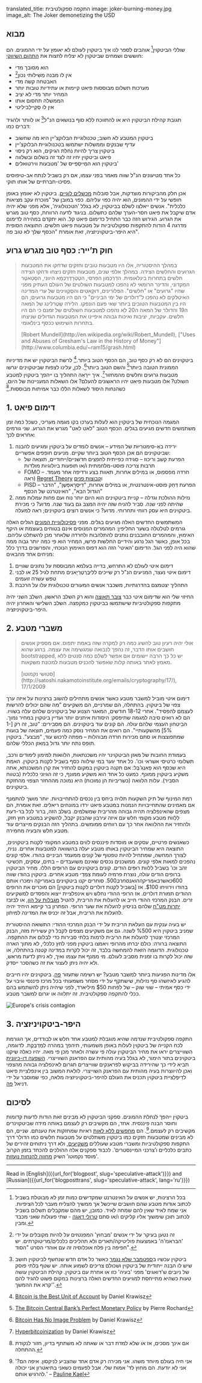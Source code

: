 translated_title: התקפה ספקולטיבית
image: joker-burning-money.jpg
image_alt: The Joker demonetizing the USD

## מבוא

שוללי הביטקוין[^1] אוהבים לספר לנו איך ביטקוין לעולם לא יאומץ על ידי ההמונים. הם חוששים ושמחים שביטקוין לא יצליח לחצות את [התהום השיווקי](https://he.wikipedia.org/wiki/%D7%94%D7%AA%D7%94%D7%95%D7%9D_%D7%94%D7%A9%D7%99%D7%95%D7%95%D7%A7%D7%99):


*  הוא מסובך מדי
*  אין לו מבנה מְשִׁילוּתי נכון[^2]
*  האבטחה קשה מדי
*  מערכות תשלום מבוססות פיאט קיימות או עתידיות טובות יותר
*  המחיר יותר מדי לא יציב
*  הממשלה תחסום אותו
*  אין לו סְקֵיילַבִּילִיטִי

תגובת קהילת הביטקוין היא או להתווכח ללא סוף בנושאים הנ"ל[^3] או לוותר ולהגיד דברים כמו:

*  ביטקוין המטבע לא חשוב; טכנולוגיית הבלוקצ’יין היא מה שחשוב
*  עדיף שבנקים וממשלות ישתמשו בטכנולוגיית הבלוקצ’יין
*  ביטקוין צריך להיות נחלת הגיקים, הוא רק ניסוי
*  פיאט וביטקוין יחיו זה לצד זה בשלום ובשלווה
*  ביטקוין הוא המַייסְפֵּייס של 'מטבעות ווירטואלים'

כל אחד מטיעונים הנ"ל שווה מאמר בפני עצמו, אם רק בשביל לנתח אב-טיפוסים פסיכו-חברתיים של אותו תוקי.

אכן חלק מהביקורות מוצדקות, אבל סובלות [מכשלים לוגיים](https://he.wikipedia.org/wiki/%D7%9B%D7%A9%D7%9C_%D7%9C%D7%95%D7%92%D7%99). ביטקוין לא יאומץ באופן חופשי על ידי ההמונים, הוא יהיה כפוי עליהם. כפוי במובן של "מוכרח עקב מציאות כלכלית". אנשים ייאלצו לשלם בביטקוין, לא בגלל ‘הטכנולוגיה’, אלא מפני שלא יהיה אדם שיקבל את פיאט חסר-הערך שלהם כתשלום. בניגוד לדעה הרווחת, כסף טוב מגרש את הגרוע. הגירוש הזה כבר התחיל כדימום פיאט קל. הוא יתקדם במהירה לדימום מדרגה 4 הודות להתקפות ספקולטיביות על מטבעות פיאט חלשים. התוצאה הסופית היא היפר-ביטקויניזציה, זאת אומרת "הכסף שלך לא טוב פה".

## חוק ת’ייר: כסף טוב מגרש גרוע

> במהלך ההיסטוריה, אלו היו מטבעות טובים וחזקים שדחקו את המטבעות הגרועים והחלשים הצידה. במהלך אלפי שנים, מטבעות חזקים ניצחו ודחקו הצידה חלשים בתחרות בינלאומית. הדְרַכְמוׁן הפרסי, הטֶטְרָדְרַכְמָא היווני, הסְטַאטֶר המקדוני, והדינר הרומאי לא נהפכו למטבעות השולטים של העולם העתיק מפני שהיו "גרועים" או "חלשים". הפלוׁרִינים, דוּקָאטִים והסֶקְוִוינים של ערי המדינה האיטלקים לא נהפכו ל"דולרים של ימי הביניים" כי הם היו מטבעות גרועים; הם היו בין המטבעות הטובים ביותר שאי פעם הונפקו. הלירה שְׂטֶרלינג של המאה ה19 והדולר של המאה ה20 לא נהפכו למטבעות השולטים של זמנם כי הם היו חלשים. עקביות, יציבות ואיכות גבוהה איפיינו את המטבעות הגדולים שניצחו בתחרות השימוש ככסף בינלאומי.
>
> <footer class="blockquote-footer"> [Robert Mundell](http://en.wikipedia.org/wiki/Robert_Mundell), ["Uses and Abuses of Gresham's Law in the History of Money"](http://www.columbia.edu/~ram15/grash.html)</footer>

ביטקוינים הם לא רק כסף טוב, הם הכסף הטוב ביותר.[^4] לרשת הביטקוין יש את מדיניות הממונית הטובה ביותר[^5] והשם הטוב ביותר[^6]. לכן, עלינו לצפות שביטקוינים יגרשו מטבעות גרועים וחלשים מהמחזור[^7]. איך יירָאֵה התהליך בו ייהפך ביטקוין למטבע השולט? אלו מטבעות פיאט יהיו הראשונים להעלם? אלו השאלות המעניינות של היום, כשהנחות היסוד לשאלות הללו כבר אמיתות מבוססות.[^8]

## 1\. דימום פיאט

המגמה הנוכחית של ביטקוין הוא לעלות בערכו בקו מגמה מעריכי, כשכל כמה זמן משתמשים חדשים מגיעים בגלים. הכסף הטוב "לאט לאט" מגרש את הגרוע. שני גורמים אחראים לכך:

1. ירידה באַ-סימטרִיּוּת של המידע – אנשים לומדים על ביטקוין ומגיעים להבנה שביטקוינים הם אכן הכסף הטוב ביותר שקיים. מניעים חופפים אפשריים:
    - הפרעת קשב וריכוז – סגידה כפייתית לחפצים חדשניים/ייחודיים, תוצאה של תרבות צריכה פוסט-מלחמתית ו/או תופעות ביולוגיות מולדות
    - FOMO – חרדה מפספוס, או במילים אחרות, תאוות בצע ורדיפה אחר מעמד. (ראה [Regret Theory](http://www.investopedia.com/terms/r/regrettheory.asp)  ו[קבוצות פנים](https://he.wikipedia.org/wiki/%D7%A7%D7%91%D7%95%D7%A6%D7%AA_%D7%A4%D7%A0%D7%99%D7%9D_%D7%95%D7%A7%D7%91%D7%95%D7%A6%D7%AA_%D7%97%D7%95%D7%A5)
    - PISD – הפרעת דְחַק פוסט-אינטרנטית, או במילים אחרות, “דִיסְרָאפְּשֶׁן", “הדבר הגדול הבא", “האינטרנט של הכסף"
2. נזילות ההולכת וגדלה – קניית ביטקוינים הוא היום יותר נוח ועם פחות עמלות ממה שהיתה לפני שנה. סביר להניח שזה יהיה המצב גם בעוד שנה. מדוע? כי מכירת ביטקוינים היא עסק רווחי ותחרותי. מדוע? כי אנשים רוצים ביטקוינים; ראה למעלה.

המשתמשים החדשים האלה מגיעים בגלים. מפני 
[פסיכולוגיית המונים](https://he.wikipedia.org/wiki/%D7%A0%D7%95%D7%A8%D7%9E%D7%94)
הגלים האלה גורמים לטלטלה בשער החליפין: המהמרים המנוסים אינם בטוחים בעוצמת או היקף האימוץ, והמהמרים החובבנים נותנים להתלהבות ולחרדה שלאחר מכן להשתלט עליהם. בכל אופן, כאשר הגל נרגע והידיים החלשות פרשו, המחיר הוא פי כמה יותר גבוה ממה שהוא היה לפני הגל. הדימום ‘האיטי’ הזה הוא דפוס האימוץ הנוכחי, והפרשנים בדרך כלל מניחים אחד מהבאים:

1. דימום איטי לעולם לא התרחש, בדייה בעלמא המבוססת על נתונים שגויים
2. דימום איטי נעצר, המניעים הנ"ל רק שייכים ללִיבֶּרְטֶרְיָאנִים מתחת לגיל 25 או לבני טפש עשרה זועמים
3. התהליך יצטמצם בהדרגתיות, משכבר אנשים המעורים טכנולוגית עלו על הרכבת

החיזוי שלי הוא שדימום איטי כבר [צובר תאוצה](https://trends.google.com/trends/explore#q=bitcoin) והוא רק השלב הראשון. השלב השני יהיה מתקפות ספקולטיביות שישתמשו בביטקוין כמקפצה. השלב השלישי והאחרון יהיה היפר-ביטקויניזציה.


## 2\. משברי מטבע

> אולי יהיה רעיון טוב להשיג כמה רק למקרה שזה באמת יתפוס. אם מספיק אנשים חושבים אותו הדבר, זה נהפך לנבואה שמגשימה את עצמה. ברגע שהוא bootstrapped, יש כל כך הרבה יישומים אם אפשר לשלם כמה סנטים ללא מאמץ לאתר באותה קלות שאפשר להכניס מטבעות למכונת משקאות. </p>
>
> <footer class="blockquote-footer"> [סטושי נקמוטו](http://satoshi.nakamotoinstitute.org/emails/cryptography/17/), 17/1/2009</footer>

 דימום איטי מוביל למשבר מטבע כאשר אנשים מתחילים להשוב ברצינות על איזה ערך צפוי של ביטקוין. בהתחלה, הם שמרניים, הם משקיעים "מה שהם יכולים להרשות לעצמם להפסיד". אחרי 18-12 חודשים, המאגר הצנוע של ביטקוינים שלהם עלה בשוויו. הם לא רואים סיבה למגמה שתיפסק: היסודות איתנים יותר ועדיין ביטקוין במחיר נמוך. הביטחון העצמי שלהם עולה. הם קונים עוד ביטקוינים. הם מסבירים: “טוב, זה רק [1-5%] מהשקעותיי". הם רואים את המחיר נוסק כמה פעמים, תוצאה של בועות שמתפוצצות או סתם מכירות חרדה מבוהלות – מפתה לרכוש עוד, “מבצע". ביטקוין תופס נתח יותר גדול במאזן הכללי שלהם.

בעמודת החובות של מאזן הביטקוינר יהיו משכנתאות, הלוואות למימון לימודים ורכב, תשלומי כרטיסי אשראי וכו’. כל אחד יגער במי שילווה כסף בשביל לקנות ביטקוין. האמת היא שכסף הוא פָאנְגִּ’בְּל: אם תקנה ביטקוין במקום להחזיר את קרן המשכנתא, אתה משקיע ביטקוין ממונף. כמעט כל אחד הוא משקיע ממונף, כי זה הגיוני כלכלית (בטווח הסביר). עלות הלוואה (כשריביות הן נמוכות) היא נמוכה מההחזר הצפוי מהחזקת ביטקוינים.

רמת המינוף של תיק השקעות תלויה ביחס בין נכסים להתחייבויות. יותר מושך להתמנף אם מאמינים שהתחייבויות הנמנות במטבע פיאט ירדו במונחים ריאלים. זאת אומרת, הם מצפים שהאינפלציה תהיה גבוהה מהריבית שמשלמים. בשלב הזה, ברור לכל בר-דעת לִלְווׁת מטבע מקומי חלש עם איזה עירבון שהבנק יקבל, להשקיע במטבע חוץ חזק, ולהחזיר את ההלוואה אחר כך עם רווחים ממומשים. בתהליך הזה הבנקים מייצרים עוד מטבע חלש והבעיה מחמירה.

כשאנשים פרטיים, עסקים או מוסדות פיננסים לוִׂוים במטבע המקומי לקנות ביטקוינים, התוצאה היא שמחיר הביטקוין באותו מטבע יעלה בהשוואה למטבעות אחרים. נניח, לצורך המחשה, שמתחיל להיות טפטוף של קונים ממעמד הביניים בהודו. אלפי קונים נהפכים למאות אלפי קונים. ממשכנים נכסים שאינם משועבדים – בתים, עסקים, תכשיטי זהב וכו’ בשביל ללוות רוּפִּים הודים. קונים ביטקוינים עם הרוּפִּים הללו. מחיר הביטקוין ברופים הודים עולה, נוצרת פרמיה לעומת צִמְדֵי מטבע אחרים. ביטקוין בהודו שווה $600 כאשר באמריקה הוא נסחר ב$500. סוחרים יקנו ביטקוינים באמריקה וימכרו אותם בהודו וירוויחו $100. אז [בשביל לקנות דולרים לקנות ביטקוין] הם מוכרים את הרופים ההודים תמורת דולרים. אז הרופי ההודי נחלש ויש אינפלציית ייצוא והפסדים למשקיעים זרים. הבנק המרכזי ההודי חייב או להעלות את הריבית, להטיל [מגבלות על הון](https://en.wikipedia.org/wiki/Capital_control), או לבזבז [יתרות מט"ח](https://he.wikipedia.org/wiki/%D7%99%D7%AA%D7%A8%D7%95%D7%AA_%D7%9E%D7%98%22%D7%97) שלהם בניסיון להעלות את שער הרופי. הפתרון בר קיימא היחיד יהיה להעלות את הריבית, אבל זה יכניס את המדינה למיתון.

יש בעיה ענקית עם העלאת הריבית על ידי הבנק המרכזי ההודי: התשואה ההיסטורית שמניב ביטקוין היא %500 לשנה. גם אם משקיעים מצפים לקבל רק עשירית מזה, הבנק המרכזי יצטרך להעלות את הריבית לרמות בלתי סבירות כדי לבלום את ההתקפה. התוצאה ברורה: כולם יברחו מהרופי ויאמצו ביטקוין מפני לחץ כלכלי, לא מתוך הארה טכנולוגית. הדוגמה הזאת להמחשה בלבד, זה יכול לקרות במדינה קטנה בהתחלה, או שזה יכול לקרות בו זמנית מסביב לעולם. מי ממנף את עצמו ואיך, לא ניתן לדעת מראש, ולא יהיה ניתן לעצור את זה כשהסכר ייסדק.

אלו מדינות הפגיעות ביותר למשבר מטבע? יש רשימה שתעזור [פה](http://www.businessinsider.com/countries-most-vulnerable-to-crisis-2013-11). ביטקוינים יהיו חייבים להגיע לאיזשהו סף נזילות, שישתקף על ידי מסחר משמעותי בכל מרכז פיננסי וגיבוי על ידי כסף אמיתי – שווי שוק – של לפחות $50 מיליארד, לפני שיהיה ניתן להשתמש בהם ככלי להתקפה ספקולטיבית. זה יתלווה או יגרום למשבר מטבע.

<div class="my-4 text-center">
  <img class="img-fluid rounded d-block mx-auto" alt="Europe's crisis contagion" src="/static/img/mempool/speculative-attack/europes-crisis-contagion.jpg" />
</div>

## 3\. היפר-ביטקויניזציה
התקפה ספקולטיבית שנדמה שהיא מוגבלת למטבע אחד חלש או לבודדים, אך הגורמת לכח הקנייה של ביטקוין לעלות באופן משמעותי, תיהפך במהרה לִמְדַבֶּקֶת. לדוגמה, השווייצרים יראו את מחיר הביטקוין עולה פי עשרה ולאחר מכן פי מאה. יהיו כאלה שיקנו ביטקוינים בתור הימור, לא בגלל בעיה מהותית עם הפראנק השווייצרי. [השפעה דו-כיוונית](https://en.wikipedia.org/wiki/Reflexivity_%28social_theory%29) תביא לידי כך שהירידה בביקוש לפראנקים שווייצרים תגרום לאינפלציה גבוהה מהצפוי ואכן להיווצרות בעיה מהותית עם הפראנק השוייצרי. לולאת המשוב בין אינפלציית פיאט לדֵיפְלַציית ביטקוין תכניס את העולם להיפר-ביטקויניזציה מלאה, כפי שמוסבר על ידי דניאל [פה](https://nakamotoinstitute.org/mempool/hyperbitcoinization/).

## לסיכום

ביטקוין ייהפך לנחלת ההמונים. ספקני הביטקוין לא מבינים זאת הודות לדעות קדומות וחוסר הבנה פיננסית. אחד, הם מקשיבים רק לעצמם באותה מידה שביטקוינרים מקשיבים רק לעצמם.[^9]. הם [מחפשים ללא לאות](http://www.reddit.com/r/buttcoin) ראיות שמחזקות את טענתם. שניים, הם לא מבינים שמטבעות חזקים כמו ביטקוין משתלטים על מטבעות חלשים כמו הדולר דרך התקפות ספקולטיביות ומשברי מטבע שעוללים [משקיעים](https://he.wikipedia.org/wiki/%D7%92%27%D7%95%D7%A8%D7%92%27_%D7%A1%D7%95%D7%A8%D7%95%D7%A1), ולא דרך ניתוחים זהירים של כתבים כלכליים ו’צרכני המיינסטרים’. לכבוד ספקנים אלה ההולכים להכחד בזמן הקרוב ‘מוסד נקמוטו’ השיק [מחווה להנחות נועזות](https://nakamotoinstitute.org/mempool/the-skeptics/). 

* * *


Read in [English]({{url_for('blogpost', slug='speculative-attack')}}) and [Russian]({{url_for('blogposttrans', slug='speculative-attack', lang='ru')}})

[^1]: בכל הרצינות, יש אנשים על האינטרנט שמקדישים כמות זמן לא מבוטלת בשביל לכתוב אודות מטבע שהם חושבים שייכשל אך ממשיך להצליח מעבר לכל הציפיות. אני שמח לאיד שאין להם שמחה לאיד. כמובן, יש מהם שמקבלים תשלום בשביל לכתוב תוכן שימשוך אליו קליקים ו/או סתם [טרולי דאגה](http://www.urbandictionary.com/define.php?term=concern+troll) - שתי פעולות שאני מכבד ומבין.

[^2]: זה נטען בעיקר על ידי אנשים 'מבחוץ' המפנטזים על להיות מקובלים על ידי 'הבראנז'ה' באמצעות פוליטיקה/תארים ולא תהליכים כלכלים/מריטוקרתים. יש חפיפה בין פלח אוכלוסיה זה עם אוהדי הסרט "הסוד".


[^3]: ביטקוין עכשיו ב[ספטמבר שלא נגמר](https://he.wikipedia.org/wiki/%D7%A1%D7%A4%D7%98%D7%9E%D7%91%D7%A8_%D7%A9%D7%9C%D7%90_%D7%A0%D7%92%D7%9E%D7%A8) כאשר כל אדם חדש שנחשף לביטקוין חושב שיש לו הבנה ייחודית של ביטקוין ושכולם צריכים לשמוע אותה. יש שטף בלתי פוסק של ניובים ש'דואגים' מפני 'בעיה' כזו או אחרת עם ביטקוין. קהילת הביטקוין עושה טעות כשהיא מתייחסת למגיעים החדשים האלה ברצינות במקום פשוט להגיד להם 'קרא את ההמשך'.

[^4]: [Bitcoin is the Best Unit of Account](/mempool/bitcoin-is-the-best-unit-of-account) by Daniel Krawisz

[^5]: [The Bitcoin Central Bank’s Perfect Monetary Policy](/mempool/the-bitcoin-central-banks-perfect-monetary-policy/) by Pierre Rochard

[^6]: [Bitcoin Has No Image Problem](/mempool/bitcoin-has-no-image-problem/) by Daniel Krawisz

[^7]: [Hyperbitcoinization](/mempool/hyperbitcoinization/) by Daniel Krawisz

[^8]: אם אינך מסכים, אז או שלא למדת דבר או שאתה לא משתתף בדיון, חזור לנקודת ההתחלה.

[^9]: 'אני חיה בעולם מיוחד משהו. אני מכירה רק אדם אחד שהצביע לניקסון. איפה הם? אני לא יודעת. הם מחוץ לד' אמות שלי. אבל לפעמים כשאני בתיאטרון אני יכולה  להרגיש אותם.'
– [Pauline Kael](http://en.wikiquote.org/wiki/Pauline_Kael#Sourced)
